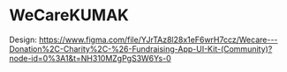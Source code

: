 # WeCareKUMAK
 Design: https://www.figma.com/file/YJrTAz8l28x1eF6wrH7ccz/Wecare---Donation%2C-Charity%2C-%26-Fundraising-App-UI-Kit-(Community)?node-id=0%3A1&t=NH310MZgPgS3W6Ys-0
